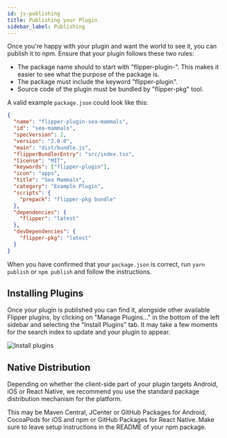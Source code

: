 ```yaml
---
id: js-publishing
title: Publishing your Plugin
sidebar_label: Publishing
---
```


Once you're happy with your plugin and want the world to see it,
you can publish it to npm. Ensure that your plugin follows these
two rules:

- The package name should to start with "flipper-plugin-". This makes
  it easier to see what the purpose of the package is.
- The package must include the keyword "flipper-plugin".
- Source code of the plugin must be bundled by "flipper-pkg" tool.

A valid example `package.json` could look like this:

```json
{
  "name": "flipper-plugin-sea-mammals",
  "id": "sea-mammals",
  "specVersion": 2,
  "version": "2.0.0",
  "main": "dist/bundle.js",
  "flipperBundlerEntry": "src/index.tsx",
  "license": "MIT",
  "keywords": ["flipper-plugin"],
  "icon": "apps",
  "title": "Sea Mammals",
  "category": "Example Plugin",
  "scripts": {
    "prepack": "flipper-pkg bundle"
  },
  "dependencies": {
    "flipper": "latest"
  },
  "devDependencies": {
    "flipper-pkg": "latest"
  }
}
```

When you have confirmed that your `package.json` is correct,
run `yarn publish` or `npm publish` and follow the instructions.

## Installing Plugins

Once your plugin is published you can find it, alongside other
available Flipper plugins, by clicking on "Manage Plugins..."
in the bottom of the left sidebar and selecting the
"Install Plugins" tab. It may take a few moments for the
search index to update and your plugin to appear.

![Install plugins](assets/install-plugins.png)

## Native Distribution

Depending on whether the client-side part of your plugin targets
Android, iOS or React Native, we recommend you use the standard
package distribution mechanism for the platform.

This may be Maven Central, JCenter or GitHub Packages for Android,
CocoaPods for iOS and npm or GitHub Packages for React Native.
Make sure to leave setup instructions in the README of your
npm package.
